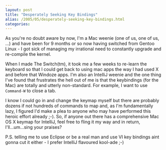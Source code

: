 ```yaml
---
layout: post
title: "Desperately Seeking Key Bindings"
alias: /2005/05/desperately-seeking-key-bindings.html
categories:
---
```

As you're no doubt aware by now, I'm a Mac weenie (one of us, one of us, ...) and have been for 9 months or so now having switched from Gentoo Linux - I got sick of managing my irrational need to constantly upgrade and re-compile the kernel.

When I made The Switch(tm), it took me a few weeks to re-learn the keyboard so that I could get back to using mac apps the way I had used X and before that Windoze apps. I'm also an IntelliJ weenie and the one thing I've found that frustrates the hell out of me is that the keybindings (for the Mac) are totally and utterly non-standard. For example, I want to use `Command-W` to close a tab.

I know I could go in and change the keymap myself but there are probably dozens if not hundreds of commands to map and, as I'm fundamentally lazy, I figured I'd make a plea to anyone who may have performed this heroic effort already ;-). So, if anyone out there has a comprehensive Mac OS X keymap for IntelliJ, feel free to fling it my way and in return, I'll...um...sing your praises?

P.S. telling me to use Eclipse or be a real man and use VI key bindings aint gonna cut it either - I prefer IntelliJ flavoured kool-ade ;-)
